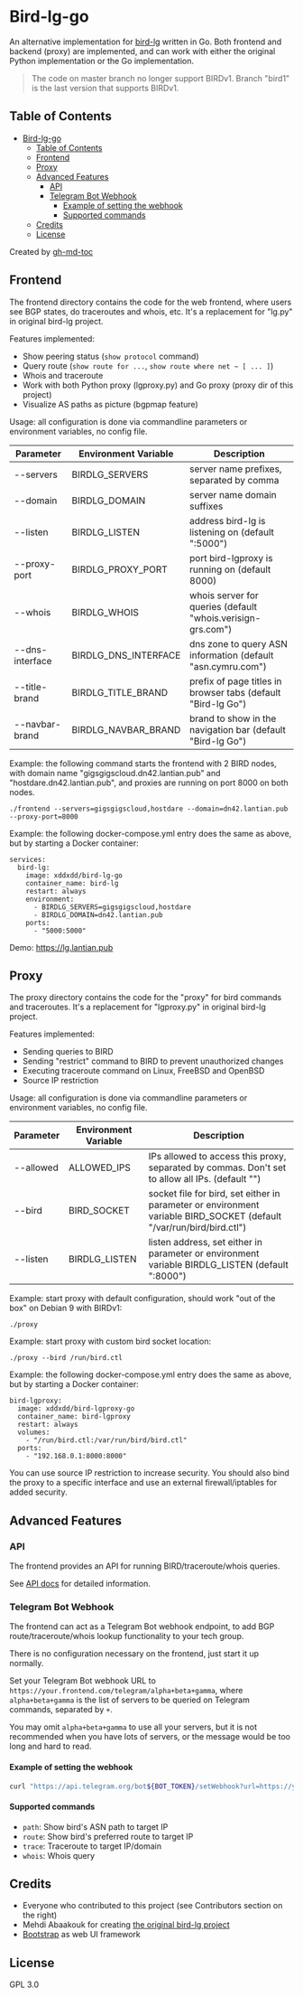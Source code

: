 # Bird-lg-go

An alternative implementation for [bird-lg](https://github.com/sileht/bird-lg) written in Go. Both frontend and backend (proxy) are implemented, and can work with either the original Python implementation or the Go implementation.

> The code on master branch no longer support BIRDv1. Branch "bird1" is the last version that supports BIRDv1.

## Table of Contents

   * [Bird-lg-go](#bird-lg-go)
      * [Table of Contents](#table-of-contents)
      * [Frontend](#frontend)
      * [Proxy](#proxy)
      * [Advanced Features](#advanced-features)
         * [API](#api)
         * [Telegram Bot Webhook](#telegram-bot-webhook)
            * [Example of setting the webhook](#example-of-setting-the-webhook)
            * [Supported commands](#supported-commands)
      * [Credits](#credits)
      * [License](#license)

Created by [gh-md-toc](https://github.com/ekalinin/github-markdown-toc)

## Frontend

The frontend directory contains the code for the web frontend, where users see BGP states, do traceroutes and whois, etc. It's a replacement for "lg.py" in original bird-lg project.

Features implemented:

- Show peering status (`show protocol` command)
- Query route (`show route for ...`, `show route where net ~ [ ... ]`)
- Whois and traceroute
- Work with both Python proxy (lgproxy.py) and Go proxy (proxy dir of this project)
- Visualize AS paths as picture (bgpmap feature)

Usage: all configuration is done via commandline parameters or environment variables, no config file.

| Parameter | Environment Variable | Description |
| --------- | -------------------- | ----------- |
| --servers | BIRDLG_SERVERS | server name prefixes, separated by comma |
| --domain | BIRDLG_DOMAIN | server name domain suffixes |
| --listen | BIRDLG_LISTEN | address bird-lg is listening on (default ":5000") |
| --proxy-port | BIRDLG_PROXY_PORT | port bird-lgproxy is running on (default 8000) |
| --whois | BIRDLG_WHOIS | whois server for queries (default "whois.verisign-grs.com") |
| --dns-interface | BIRDLG_DNS_INTERFACE | dns zone to query ASN information (default "asn.cymru.com") |
| --title-brand | BIRDLG_TITLE_BRAND | prefix of page titles in browser tabs (default "Bird-lg Go") |
| --navbar-brand | BIRDLG_NAVBAR_BRAND | brand to show in the navigation bar (default "Bird-lg Go") |

Example: the following command starts the frontend with 2 BIRD nodes, with domain name "gigsgigscloud.dn42.lantian.pub" and "hostdare.dn42.lantian.pub", and proxies are running on port 8000 on both nodes.

    ./frontend --servers=gigsgigscloud,hostdare --domain=dn42.lantian.pub --proxy-port=8000

Example: the following docker-compose.yml entry does the same as above, but by starting a Docker container:

    services:
      bird-lg:
        image: xddxdd/bird-lg-go
        container_name: bird-lg
        restart: always
        environment:
          - BIRDLG_SERVERS=gigsgigscloud,hostdare
          - BIRDLG_DOMAIN=dn42.lantian.pub
        ports:
          - "5000:5000"

Demo: https://lg.lantian.pub

## Proxy

The proxy directory contains the code for the "proxy" for bird commands and traceroutes. It's a replacement for "lgproxy.py" in original bird-lg project.

Features implemented:

- Sending queries to BIRD
- Sending "restrict" command to BIRD to prevent unauthorized changes
- Executing traceroute command on Linux, FreeBSD and OpenBSD
- Source IP restriction

Usage: all configuration is done via commandline parameters or environment variables, no config file.

| Parameter | Environment Variable | Description |
| --------- | -------------------- | ----------- |
| --allowed | ALLOWED_IPS | IPs allowed to access this proxy, separated by commas. Don't set to allow all IPs. (default "") |
| --bird | BIRD_SOCKET | socket file for bird, set either in parameter or environment variable BIRD_SOCKET (default "/var/run/bird/bird.ctl") |
| --listen | BIRDLG_LISTEN | listen address, set either in parameter or environment variable BIRDLG_LISTEN (default ":8000") |

Example: start proxy with default configuration, should work "out of the box" on Debian 9 with BIRDv1:

    ./proxy

Example: start proxy with custom bird socket location:

    ./proxy --bird /run/bird.ctl

Example: the following docker-compose.yml entry does the same as above, but by starting a Docker container:

    bird-lgproxy:
      image: xddxdd/bird-lgproxy-go
      container_name: bird-lgproxy
      restart: always
      volumes:
        - "/run/bird.ctl:/var/run/bird/bird.ctl"
      ports:
        - "192.168.0.1:8000:8000"

You can use source IP restriction to increase security. You should also bind the proxy to a specific interface and use an external firewall/iptables for added security.

## Advanced Features

### API

The frontend provides an API for running BIRD/traceroute/whois queries.

See [API docs](API.md) for detailed information.

### Telegram Bot Webhook

The frontend can act as a Telegram Bot webhook endpoint, to add BGP route/traceroute/whois lookup functionality to your tech group.

There is no configuration necessary on the frontend, just start it up normally.

Set your Telegram Bot webhook URL to `https://your.frontend.com/telegram/alpha+beta+gamma`, where `alpha+beta+gamma` is the list of servers to be queried on Telegram commands, separated by `+`.

You may omit `alpha+beta+gamma` to use all your servers, but it is not recommended when you have lots of servers, or the message would be too long and hard to read.

#### Example of setting the webhook

```bash
curl "https://api.telegram.org/bot${BOT_TOKEN}/setWebhook?url=https://your.frontend.com:5000/telegram/alpha+beta+gamma"
```

#### Supported commands

- `path`: Show bird's ASN path to target IP
- `route`: Show bird's preferred route to target IP
- `trace`: Traceroute to target IP/domain
- `whois`: Whois query

## Credits

- Everyone who contributed to this project (see Contributors section on the right)
- Mehdi Abaakouk for creating [the original bird-lg project](https://github.com/sileht/bird-lg)
- [Bootstrap](https://getbootstrap.com/) as web UI framework

## License

GPL 3.0
